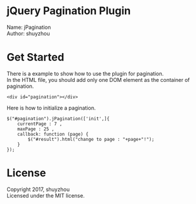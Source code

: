 # jQuery Pagination Plugin
Name: jPagination      
Author: shuyzhou
# Get Started
There is a example to show how to use the plugin for pagination.     
In the HTML file, you should add only one DOM element as the container of pagination.
```
<div id="pagination"></div>
```
Here is how to initialize a pagination.
```
$("#pagination").jPagination(['init',]{
	currentPage : 7 ,
	maxPage : 25 ,
	callback: function (page) {
		$("#result").html("change to page : "+page+"!");
	}
});
```
# License
Copyright 2017, shuyzhou       
Licensed under the MIT license.